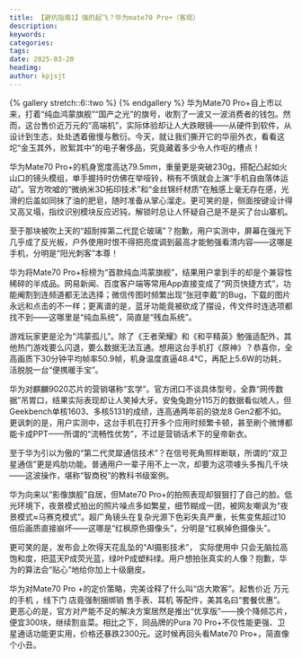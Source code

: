 ```yaml
---
title: 【避坑指南1】强的起飞？华为mate70 Pro+（客观）
description: 
keywords: 
categories: 
tags: 
date: 2025-03-20
headimg: 
author: kpjsjt
---
```


{% gallery stretch::6::two %}
{% endgallery %}
华为Mate70 Pro+自上市以来，打着“纯血鸿蒙旗舰”“国产之光”的旗号，收割了一波又一波消费者的钱包。然而，这台售价近万元的“高端机”，实际体验却让人大跌眼镜——从硬件到软件，从设计到生态，处处透着傲慢与敷衍。今天，就让我们撕开它的华丽外衣，看看这坨“金玉其外，败絮其中”的电子奢侈品，究竟藏着多少令人作呕的槽点！

华为Mate70 Pro+的机身宽度高达79.5mm，重量更是突破230g，搭配凸起如火山口的镜头模组，单手握持时仿佛在举哑铃，稍有不慎就会上演“手机自由落体运动”。官方吹嘘的“微纳米3D拓印技术”和“金丝锦纤材质”在触感上毫无存在感，光滑的后盖如同抹了油的肥皂，随时准备从掌心溜走。更可笑的是，侧面按键设计得又高又塌，指纹识别模块反应迟钝，解锁时总让人怀疑自己是不是买了台山寨机。

至于那块被吹上天的“超耐摔第二代昆仑玻璃”？抱歉，用户实测中，屏幕在强光下几乎成了反光板，户外使用时恨不得把亮度调到最高才能勉强看清内容——这哪是手机，分明是“阳光刺客”本尊！

华为将Mate70 Pro+标榜为“首款纯血鸿蒙旗舰”，结果用户拿到手的却是个兼容性稀碎的半成品。网易新闻、百度客户端等常用App直接变成了“网页快捷方式”，功能阉割到连频道都无法选择；微信传图时频繁出现“张冠李戴”的Bug，下载的图片永远和点击的不一样；更离谱的是，蓝牙功能竟被砍成了摆设，传文件时连选项都找不到——这哪里是“纯血系统”，简直是“残血系统”。

游戏玩家更是沦为“鸿蒙孤儿”。除了《王者荣耀》和《和平精英》勉强适配外，其他热门游戏要么闪退，要么数据无法互通。想用这台手机打《原神》？恭喜你，全高画质下30分钟平均帧率50.9帧，机身温度直逼48.4℃，再配上5.6W的功耗，活脱脱一台“便携暖手宝”。
 
华为对麒麟9020芯片的营销堪称“玄学”。官方闭口不谈具体型号，全靠“网传数据”吊胃口，结果实际表现却让人笑掉大牙。安兔兔跑分115万的数据看似唬人，但Geekbench单核1603、多核5131的成绩，连高通两年前的骁龙8 Gen2都不如。更讽刺的是，用户实测中，这台手机在打开多个应用时频繁卡顿，甚至刷个微博都能卡成PPT——所谓的“流畅性优势”，不过是营销话术下的皇帝新衣。

至于华为引以为傲的“第二代灵犀通信技术”？在信号死角照样断联，所谓的“双卫星通信”更是鸡肋功能。普通用户一辈子用不上一次，却要为这项噱头多掏几千块——这波操作，堪称“智商税”的教科书级案例。
 
华为向来以“影像旗舰”自居，但Mate70 Pro+的拍照表现却狠狠打了自己的脸。低光环境下，夜景模式拍出的照片噪点多如繁星，细节糊成一团，被网友嘲讽为“夜景模式≈马赛克模式”。超广角镜头在复杂光源下色彩失真严重，长焦变焦超过10倍后画质直接崩坏——这哪是“红枫原色摄像头”，分明是“红枫掉色摄像头”。

更可笑的是，发布会上吹得天花乱坠的“AI摄影技术”， 实际使用中 只会无脑拉高饱和度，把蓝天P成荧光蓝，绿叶P成塑料绿。用户想拍张真实的人像？抱歉，华为的算法会“贴心”地给你加上十级磨皮。

华为对Mate70 Pro +的定价策略，完美诠释了什么叫“店大欺客”。起售价近 万元的手机 ，线下门 店竟强制捆绑销 售手表、耳机 等配件，美其名曰“套餐优惠”。更恶心的是，官方对产能不足的解决方案居然是推出“优享版”——换个降频芯片，便宜300块，继续割韭菜。相比之下，同品牌的Pura 70 Pro+不仅性能更强、卫星通话功能更实用，价格还暴跌2300元。这时候再回头看Mate70 Pro+，简直像个小丑。
